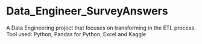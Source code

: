 # Data_Engineer_SurveyAnswers
A Data Engineering project that focuses on transforming in the ETL process. Tool used: Python, Pandas for Python, Excel and Kaggle
